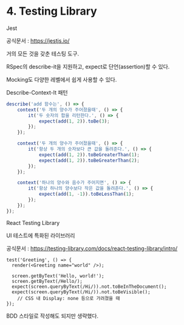 # 4. Testing Library



Jest

공식문서 : https://jestjs.io/

거의 모든 것을 갖춘 테스팅 도구.

RSpec의 describe-it을 지원하고, expect로 단언(assertion)할 수 있다. 

Mocking도 다양한 레벨에서 쉽게 사용할 수 있다.



Describe-Context-It 패턴

```typescript
describe('add 함수는', () => {
	context('두 개의 양수가 주어졌을때', () => {
		it('두 숫자의 합을 리턴한다.', () => {
			expect(add(1, 2)).toBe(3);
		});
	});

	context('두 개의 양수가 주어졌을때', () => {
		it('항상 두 개의 숫자보다 큰 값을 돌려준다.', () => {
			expect(add(1, 2)).toBeGreaterThan(1);
			expect(add(1, 2)).toBeGreaterThan(2);
		});
	});

	context('하나의 양수와 음수가 주어지면', () => {
		it('항상 하나의 양수보다 작은 값을 돌려준다.', () => {
			expect(add(1, -1)).toBeLessThan(1);
		});
	});
});
```



React Testing Library

UI 테스트에 특화된 라이브러리

공식문서 : https://testing-library.com/docs/react-testing-library/intro/
```
test('Greeting', () => {
  render(<Greeting name="world" />);

  screen.getByText('Hello, world!');
  screen.getByText(/Hello/);
  expect(screen.queryByText(/Hi/)).not.toBeInTheDocument();
  expect(screen.queryByText(/Hi/)).not.toBeVisible();
	// CSS 내 Display: none 등으로 가려졌을 때
});
```

BDD 스타일로 작성해도 되지만 생략했다.

